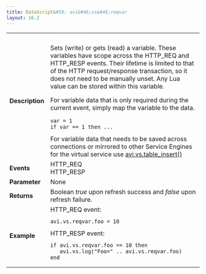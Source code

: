 ```yaml
---
title: DataScript&#58; avi&#46;vs&#46;reqvar
layout: 16.2
---
```

<table class="table table-hover table table-bordered table-hover">  
<tbody>       
<tr>   
<td><span style="color: white; font-size: medium;"><strong>Function</strong></span></td>
<td><span style="color: white;"><b>avi.vs.reqvar.*</b></span></td>
</tr>
<tr>   
<td><span style="font-size: medium;"><strong>Description</strong></span></td>
<td>Sets (write) or gets (read) a variable. These variables have scope across the HTTP_REQ and HTTP_RESP events. Their lifetime is limited to that of the HTTP request/response transaction, so it does not need to be manually unset. Any Lua value can be stored within this variable.<p></p> <p>For variable data that is only required during the current event, simply map the variable to the data.<br> 
 <!-- Crayon Syntax Highlighter v2.7.1 --> </p><pre><code class="language-lua">var = 1
if var == 1 then ...</code></pre> 
<!-- [Format Time: 0.0010 seconds] --> For variable data that needs to be saved across connections or mirrored to other Service Engines for the virtual service use <a href="/docs/16.2/datascript-avi-vs-table_insert">avi.vs.table_insert()</a></td>
</tr>
<tr>   
<td><span style="font-size: medium;"><strong>Events</strong></span></td>
<td>HTTP_REQ<br> HTTP_RESP</td>
</tr>
<tr>   
<td><span style="font-size: medium;"><strong>Parameter</strong></span></td>
<td>None</td>
</tr>
<tr>   
<td><span style="font-size: medium;"><strong>Returns</strong></span></td>
<td>Boolean <em>true</em> upon refresh success and <em>false</em> upon refresh failure.</td>
</tr>
<tr>   
<td><span style="font-size: medium;"><strong>Example</strong></span></td>
<td>HTTP_REQ event:<br> 
<!-- Crayon Syntax Highlighter v2.7.1 --> <pre><code class="language-lua">avi.vs.reqvar.foo = 10</code></pre> 
<!-- [Format Time: 0.0010 seconds] --> HTTP_RESP event:<br> 
<!-- Crayon Syntax Highlighter v2.7.1 --> <pre><code class="language-lua">if avi.vs.reqvar.foo == 10 then
   avi.vs.log("Foo=" .. avi.vs.reqvar.foo)
end</code></pre> 
<!-- [Format Time: 0.0017 seconds] --></td>
</tr>
</tbody>
</table> 